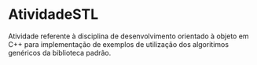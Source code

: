 # AtividadeSTL

Atividade referente à disciplina de desenvolvimento orientado à objeto em C++ para implementação de exemplos de utilização dos algoritimos genéricos da biblioteca padrão.
